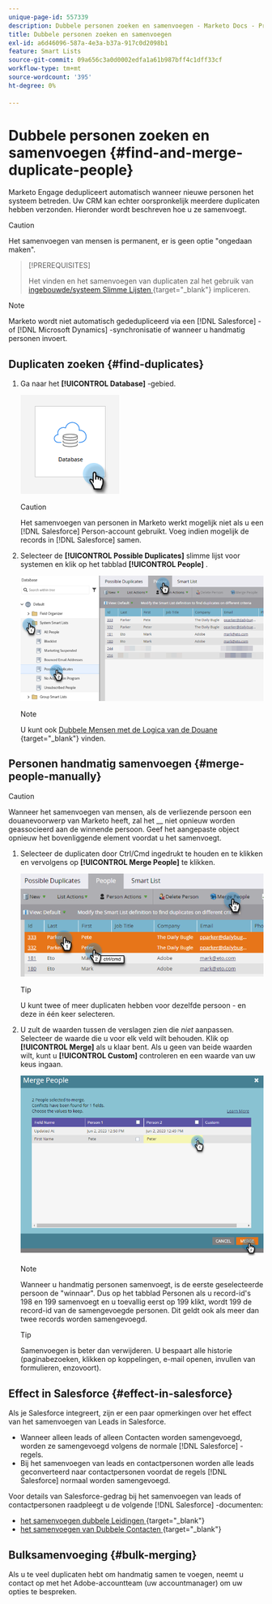 ```yaml
---
unique-page-id: 557339
description: Dubbele personen zoeken en samenvoegen - Marketo Docs - Productdocumentatie
title: Dubbele personen zoeken en samenvoegen
exl-id: a6d46096-587a-4e3a-b37a-917c0d2098b1
feature: Smart Lists
source-git-commit: 09a656c3a0d0002edfa1a61b987bff4c1dff33cf
workflow-type: tm+mt
source-wordcount: '395'
ht-degree: 0%

---
```


# Dubbele personen zoeken en samenvoegen {#find-and-merge-duplicate-people}

Marketo Engage dedupliceert automatisch wanneer nieuwe personen het systeem betreden. Uw CRM kan echter oorspronkelijk meerdere duplicaten hebben verzonden. Hieronder wordt beschreven hoe u ze samenvoegt.

>[!CAUTION]
>
>Het samenvoegen van mensen is permanent, er is geen optie &quot;ongedaan maken&quot;.

>[!PREREQUISITES]
>
>Het vinden en het samenvoegen van duplicaten zal het gebruik van [ ingebouwde/systeem Slimme Lijsten ](/help/marketo/product-docs/core-marketo-concepts/smart-lists-and-static-lists/using-smart-lists/use-built-in-system-smart-lists.md){target="_blank"} impliceren.

>[!NOTE]
>
>Marketo wordt niet automatisch gededupliceerd via een [!DNL Salesforce] - of [!DNL Microsoft Dynamics] -synchronisatie of wanneer u handmatig personen invoert.

## Duplicaten zoeken {#find-duplicates}

1. Ga naar het **[!UICONTROL Database]** -gebied.

   ![](assets/find-and-merge-duplicate-people-1.png)

   >[!CAUTION]
   >
   >Het samenvoegen van personen in Marketo werkt mogelijk niet als u een [!DNL Salesforce] Person-account gebruikt. Voeg indien mogelijk de records in [!DNL Salesforce] samen.

1. Selecteer de **[!UICONTROL Possible Duplicates]** slimme lijst voor systemen en klik op het tabblad **[!UICONTROL People]** .

   ![](assets/find-and-merge-duplicate-people-2.png)

   >[!NOTE]
   >
   >U kunt ook [ Dubbele Mensen met de Logica van de Douane ](/help/marketo/product-docs/core-marketo-concepts/smart-lists-and-static-lists/managing-people-in-smart-lists/find-duplicate-people-with-custom-logic.md){target="_blank"} vinden.

## Personen handmatig samenvoegen {#merge-people-manually}

>[!CAUTION]
>
>Wanneer het samenvoegen van mensen, als de verliezende persoon een douanevoorwerp van Marketo heeft, zal het __ niet opnieuw worden geassocieerd aan de winnende persoon. Geef het aangepaste object opnieuw het bovenliggende element voordat u het samenvoegt.

1. Selecteer de duplicaten door Ctrl/Cmd ingedrukt te houden en te klikken en vervolgens op **[!UICONTROL Merge People]** te klikken.

   ![](assets/find-and-merge-duplicate-people-3.png)

   >[!TIP]
   >
   >U kunt twee of meer duplicaten hebben voor dezelfde persoon - en deze in één keer selecteren.

1. U zult de waarden tussen de verslagen zien die _niet_ aanpassen. Selecteer de waarde die u voor elk veld wilt behouden. Klik op **[!UICONTROL Merge]** als u klaar bent. Als u geen van beide waarden wilt, kunt u **[!UICONTROL Custom]** controleren en een waarde van uw keus ingaan.

   ![](assets/find-and-merge-duplicate-people-4.png)

   >[!NOTE]
   >
   >Wanneer u handmatig personen samenvoegt, is de eerste geselecteerde persoon de &quot;winnaar&quot;. Dus op het tabblad Personen als u record-id&#39;s 198 en 199 samenvoegt en u toevallig eerst op 199 klikt, wordt 199 de record-id van de samengevoegde personen. Dit geldt ook als meer dan twee records worden samengevoegd.

   >[!TIP]
   >
   >Samenvoegen is beter dan verwijderen. U bespaart alle historie (paginabezoeken, klikken op koppelingen, e-mail openen, invullen van formulieren, enzovoort).

## Effect in Salesforce {#effect-in-salesforce}

Als je Salesforce integreert, zijn er een paar opmerkingen over het effect van het samenvoegen van Leads in Salesforce.

* Wanneer alleen leads of alleen Contacten worden samengevoegd, worden ze samengevoegd volgens de normale [!DNL Salesforce] -regels.
* Bij het samenvoegen van leads en contactpersonen worden alle leads geconverteerd naar contactpersonen voordat de regels [!DNL Salesforce] normaal worden samengevoegd.

Voor details van Salesforce-gedrag bij het samenvoegen van leads of contactpersonen raadpleegt u de volgende [!DNL Salesforce] -documenten:

* [ het samenvoegen dubbele Leidingen ](https://help.salesforce.com/HTViewHelpDoc?id=leads_merge.htm&language=en_US){target="_blank"}
* [ het samenvoegen van Dubbele Contacten ](https://help.salesforce.com/HTViewHelpDoc?id=contacts_merge.htm&language=en_US){target="_blank"}

## Bulksamenvoeging {#bulk-merging}

Als u te veel duplicaten hebt om handmatig samen te voegen, neemt u contact op met het Adobe-accountteam (uw accountmanager) om uw opties te bespreken.
